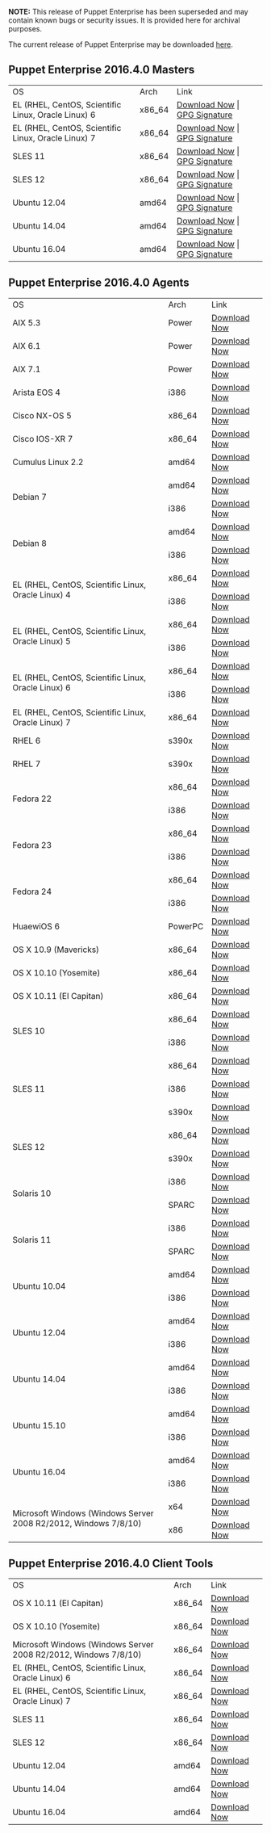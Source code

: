 <p><b>NOTE:</b> This release of Puppet Enterprise has been superseded and may contain known bugs or security issues. It is provided here for archival purposes.
</p><p>The current release of Puppet Enterprise may be downloaded <a href="/download-puppet-enterprise/">here</a>.

</p><h2 id="pe_201640">Puppet Enterprise 2016.4.0 Masters</h2>
<table>
<tbody>
<tr>
<td>OS</td>
<td>Arch</td>
<td>Link</td>
</tr>


<tr>
<td>EL (RHEL, CentOS, Scientific Linux, Oracle Linux) 6</td>
<td>x86_64</td>
<td><a href="https://pm.puppetlabs.com/puppet-enterprise/2016.4.0/puppet-enterprise-2016.4.0-el-6-x86_64.tar.gz">Download Now</a> | <a href="https://pm.puppetlabs.com/puppet-enterprise/2016.4.0/puppet-enterprise-2016.4.0-el-6-x86_64.tar.gz.asc">GPG Signature</a></td>
</tr>

<tr>
<td>EL (RHEL, CentOS, Scientific Linux, Oracle Linux) 7</td>
<td>x86_64</td>
<td><a href="https://pm.puppetlabs.com/puppet-enterprise/2016.4.0/puppet-enterprise-2016.4.0-el-7-x86_64.tar.gz">Download Now</a> | <a href="https://pm.puppetlabs.com/puppet-enterprise/2016.4.0/puppet-enterprise-2016.4.0-el-7-x86_64.tar.gz.asc">GPG Signature</a></td>
</tr>

<tr>
<td>SLES 11</td>
<td>x86_64</td>
<td><a href="https://pm.puppetlabs.com/puppet-enterprise/2016.4.0/puppet-enterprise-2016.4.0-sles-11-x86_64.tar.gz">Download Now</a> | <a href="https://pm.puppetlabs.com/puppet-enterprise/2016.4.0/puppet-enterprise-2016.4.0-sles-11-x86_64.tar.gz.asc">GPG Signature</a></td>
</tr>

<tr>
<td>SLES 12</td>
<td>x86_64</td>
<td><a href="https://pm.puppetlabs.com/puppet-enterprise/2016.4.0/puppet-enterprise-2016.4.0-sles-12-x86_64.tar.gz">Download Now</a> | <a href="https://pm.puppetlabs.com/puppet-enterprise/2016.4.0/puppet-enterprise-2016.4.0-sles-12-x86_64.tar.gz.asc">GPG Signature</a></td>
</tr>

<tr>
<td>Ubuntu 12.04</td>
<td>amd64</td>
<td><a href="https://pm.puppetlabs.com/puppet-enterprise/2016.4.0/puppet-enterprise-2016.4.0-ubuntu-12.04-amd64.tar.gz">Download Now</a> | <a href="https://pm.puppetlabs.com/puppet-enterprise/2016.4.0/puppet-enterprise-2016.4.0-ubuntu-12.04-amd64.tar.gz.asc">GPG Signature</a></td>
</tr>

<tr>
<td>Ubuntu 14.04</td>
<td>amd64</td>
<td><a href="https://pm.puppetlabs.com/puppet-enterprise/2016.4.0/puppet-enterprise-2016.4.0-ubuntu-14.04-amd64.tar.gz">Download Now</a> | <a href="https://pm.puppetlabs.com/puppet-enterprise/2016.4.0/puppet-enterprise-2016.4.0-ubuntu-14.04-amd64.tar.gz.asc">GPG Signature</a></td>
</tr>
<tr>
<td>Ubuntu 16.04</td>
<td>amd64</td>
<td><a href="https://pm.puppetlabs.com/puppet-enterprise/2016.4.0/puppet-enterprise-2016.4.0-ubuntu-16.04-amd64.tar.gz">Download Now</a> | <a href="https://pm.puppetlabs.com/puppet-enterprise/2016.4.0/puppet-enterprise-2016.4.0-ubuntu-16.04-amd64.tar.gz.asc">GPG Signature</a></td>
</tr>

</tbody>
</table>

<h2 id="pe_a_201640">Puppet Enterprise 2016.4.0 Agents</h2>
<table>
<tbody>
<tr>
<td>OS</td>
<td>Arch</td>
<td>Link</td>
</tr>

<tr> 
<td>AIX 5.3</td>
<td>Power</td>
<td><a href="http://pm.puppetlabs.com/puppet-agent/2016.4.0/1.7.1/repos/aix/5.3/PC1/ppc/puppet-agent-1.7.1-1.aix5.3.ppc.rpm">Download Now</a></td>
</tr>

<tr>
<td>AIX 6.1</td>
<td>Power</td>
<td><a href="http://pm.puppetlabs.com/puppet-agent/2016.4.0/1.7.1/repos/aix/6.1/PC1/ppc/puppet-agent-1.7.1-1.aix6.1.ppc.rpm">Download Now</a></td>
</tr>

<tr>
<td>AIX 7.1</td>
<td>Power</td>
<td><a href="http://pm.puppetlabs.com/puppet-agent/2016.4.0/1.7.1/repos/aix/7.1/PC1/ppc/puppet-agent-1.7.1-1.aix7.1.ppc.rpm">Download Now</a></td>
</tr>

<tr>
<td>Arista EOS 4</td>
<td>i386</td>
<td><a href="http://pm.puppetlabs.com/puppet-agent/2016.4.0/1.7.1/repos/eos/4/PC1/i386/puppet-agent-1.7.1-1.eos4.i386.swix">Download Now</a></td>
</tr>

<tr>
<td>Cisco NX-OS 5</td>
<td>x86_64</td>
<td><a href="http://pm.puppetlabs.com/puppet-agent/2016.4.0/1.7.1/repos/cisco-wrlinux/5/PC1/x86_64/puppet-agent-1.7.1-1.cisco_wrlinux5.x86_64.rpm">Download Now</a></td>
</tr>

<tr>
<td>Cisco IOS-XR 7</td>
<td>x86_64</td>
<td><a href="http://pm.puppetlabs.com/puppet-agent/2016.4.0/1.7.1/repos/cisco-wrlinux/7/PC1/x86_64/puppet-agent-1.7.1-1.cisco_wrlinux7.x86_64.rpm">Download Now</a></td>
</tr>

<tr>
<td>Cumulus Linux 2.2</td>
<td>amd64</td>
<td><a href="http://pm.puppetlabs.com/puppet-agent/2016.4.0/1.7.1/repos/deb/cumulus/PC1/puppet-agent_1.7.1-1cumulus_amd64.deb">Download Now</a></td>
</tr>

<tr>
<td rowspan="2">Debian 7</td>
<td>amd64</td>
<td><a href="http://pm.puppetlabs.com/puppet-agent/2016.4.0/1.7.1/repos/deb/wheezy/PC1/puppet-agent_1.7.1-1wheezy_amd64.deb">Download Now</a></td>
</tr>
<tr>
<td>i386</td>
<td><a href="http://pm.puppetlabs.com/puppet-agent/2016.4.0/1.7.1/repos/deb/wheezy/PC1/puppet-agent_1.7.1-1wheezy_i386.deb">Download Now</a></td>
</tr>

<tr>
<td rowspan="2">Debian 8</td>
<td>amd64</td>
<td><a href="http://pm.puppetlabs.com/puppet-agent/2016.4.0/1.7.1/repos/deb/jessie/PC1/puppet-agent_1.7.1-1jessie_amd64.deb">Download Now</a></td>
</tr>
<tr>
<td>i386</td>
<td><a href="http://pm.puppetlabs.com/puppet-agent/2016.4.0/1.7.1/repos/deb/jessie/PC1/puppet-agent_1.7.1-1jessie_i386.deb">Download Now</a></td>
</tr>

<tr>
<td rowspan="2">EL (RHEL, CentOS, Scientific Linux, Oracle Linux) 4</td>
<td>x86_64</td>
<td><a href="http://pm.puppetlabs.com/puppet-agent/2016.4.0/1.7.1/repos/el/4/PC1/x86_64/puppet-agent-1.7.1-1.el4.x86_64.rpm">Download Now</a></td>
</tr>
<tr>
<td>i386</td>
<td><a href="http://pm.puppetlabs.com/puppet-agent/2016.4.0/1.7.1/repos/el/4/PC1/i386/puppet-agent-1.7.1-1.el4.i386.rpm">Download Now</a></td>
</tr>

<tr>
<td rowspan="2">EL (RHEL, CentOS, Scientific Linux, Oracle Linux) 5</td>
<td>x86_64</td>
<td><a href="http://pm.puppetlabs.com/puppet-agent/2016.4.0/1.7.1/repos/el/5/PC1/x86_64/puppet-agent-1.7.1-1.el5.x86_64.rpm">Download Now</a></td>
</tr>
<tr>
<td>i386</td>
<td><a href="http://pm.puppetlabs.com/puppet-agent/2016.4.0/1.7.1/repos/el/5/PC1/i386/puppet-agent-1.7.1-1.el5.i386.rpm">Download Now</a></td>
</tr>

<tr>
<td rowspan="2">EL (RHEL, CentOS, Scientific Linux, Oracle Linux) 6</td>
<td>x86_64</td>
<td><a href="http://pm.puppetlabs.com/puppet-agent/2016.4.0/1.7.1/repos/el/6/PC1/x86_64/puppet-agent-1.7.1-1.el6.x86_64.rpm">Download Now</a></td>
</tr>
<tr>
<td>i386</td>
<td><a href="http://pm.puppetlabs.com/puppet-agent/2016.4.0/1.7.1/repos/el/6/PC1/i386/puppet-agent-1.7.1-1.el6.i386.rpm">Download Now</a></td>
</tr>

<tr>
<td>EL (RHEL, CentOS, Scientific Linux, Oracle Linux) 7</td>
<td>x86_64</td>
<td><a href="http://pm.puppetlabs.com/puppet-agent/2016.4.0/1.7.1/repos/el/7/PC1/x86_64/puppet-agent-1.7.1-1.el7.x86_64.rpm">Download Now</a></td>
</tr>

<tr>
<td>RHEL 6</td>
<td>s390x</td>
<td><a href="http://pm.puppetlabs.com/puppet-agent/2016.4.0/1.7.1/repos/el/6/PC1/s390x/puppet-agent-1.7.1-1.el6.s390x.rpm">Download Now</a></td>
</tr>

<tr>
<td>RHEL 7</td>
<td>s390x</td>
<td><a href="http://pm.puppetlabs.com/puppet-agent/2016.4.0/1.7.1/repos/el/7/PC1/s390x/puppet-agent-1.7.1-1.el7.s390x.rpm">Download Now</a></td>
</tr>

<tr>
<td rowspan="2">Fedora 22</td>
<td>x86_64</td>
<td><a href="http://pm.puppetlabs.com/puppet-agent/2016.4.0/1.7.1/repos/fedora/f22/PC1/x86_64/puppet-agent-1.7.1-1.fedoraf22.x86_64.rpm">Download Now</a></td>
</tr>
<tr>
<td>i386</td>
<td><a href="http://pm.puppetlabs.com/puppet-agent/2016.4.0/1.7.1/repos/fedora/f22/PC1/i386/puppet-agent-1.7.1-1.fedoraf22.i386.rpm">Download Now</a></td>
</tr>

<tr>
<td rowspan="2">Fedora 23</td>
<td>x86_64</td>
<td><a href="http://pm.puppetlabs.com/puppet-agent/2016.4.0/1.7.1/repos/fedora/f23/PC1/x86_64/puppet-agent-1.7.1-1.fedoraf23.x86_64.rpm">Download Now</a></td>
</tr>
<tr>
<td>i386</td>
<td><a href="http://pm.puppetlabs.com/puppet-agent/2016.4.0/1.7.1/repos/fedora/f23/PC1/i386/puppet-agent-1.7.1-1.fedoraf23.i386.rpm">Download Now</a></td>
</tr>

<tr>
<td rowspan="2">Fedora 24</td>
<td>x86_64</td>
<td><a href="http://pm.puppetlabs.com/puppet-agent/2016.4.0/1.7.1/repos/fedora/f24/PC1/x86_64/puppet-agent-1.7.1-1.fedoraf24.x86_64.rpm">Download Now</a></td>
</tr>
<tr>
<td>i386</td>
<td><a href="http://pm.puppetlabs.com/puppet-agent/2016.4.0/1.7.1/repos/fedora/f24/PC1/i386/puppet-agent-1.7.1-1.fedoraf24.i386.rpm">Download Now</a></td>
</tr>

<tr>
<td>HuaewiOS 6</td>
<td>PowerPC</td>
<td><a href="http://pm.puppetlabs.com/puppet-agent/2016.4.0/1.7.1/repos/deb/huaweios/PC1/puppet-agent_1.7.1-1huaweios_powerpc.deb">Download Now</a></td>
</tr>

<tr>
<td>OS X 10.9 (Mavericks)</td>
<td>x86_64</td>
<td><a href="http://pm.puppetlabs.com/puppet-agent/2016.4.0/1.7.1/repos/apple/10.9/PC1/x86_64/puppet-agent-1.7.1-1.osx10.9.dmg">Download Now</a></td>
</tr>

<tr>
<td>OS X 10.10 (Yosemite)</td>
<td>x86_64</td>
<td><a href="http://pm.puppetlabs.com/puppet-agent/2016.4.0/1.7.1/repos/apple/10.10/PC1/x86_64/puppet-agent-1.7.1-1.osx10.10.dmg">Download Now</a></td>
</tr>

<tr>
<td>OS X 10.11 (El Capitan)</td>
<td>x86_64</td>
<td><a href="http://pm.puppetlabs.com/puppet-agent/2016.4.0/1.7.1/repos/apple/10.11/PC1/x86_64/puppet-agent-1.7.1-1.osx10.11.dmg">Download Now</a></td>
</tr>

<tr>
<td rowspan="2">SLES 10</td>
<td>x86_64</td>
<td><a href="http://pm.puppetlabs.com/puppet-agent/2016.4.0/1.7.1/repos/sles/10/PC1/x86_64/puppet-agent-1.7.1-1.sles10.x86_64.rpm">Download Now</a></td>
</tr>
<tr>
<td>i386</td>
<td><a href="http://pm.puppetlabs.com/puppet-agent/2016.4.0/1.7.1/repos/sles/10/PC1/i386/puppet-agent-1.7.1-1.sles10.i386.rpm">Download Now</a></td>
</tr>

<tr>
<td rowspan="3">SLES 11</td>
<td>x86_64</td>
<td><a href="http://pm.puppetlabs.com/puppet-agent/2016.4.0/1.7.1/repos/sles/11/PC1/x86_64/puppet-agent-1.7.1-1.sles11.x86_64.rpm">Download Now</a></td>
</tr>
<tr>
<td>i386</td>
<td><a href="http://pm.puppetlabs.com/puppet-agent/2016.4.0/1.7.1/repos/sles/11/PC1/i386/puppet-agent-1.7.1-1.sles11.i386.rpm">Download Now</a></td>
</tr>
<tr>
<td>s390x</td>
<td><a href="http://pm.puppetlabs.com/puppet-agent/2016.4.0/1.7.1/repos/sles/11/PC1/s390x/puppet-agent-1.7.1-1.sles11.s390x.rpm">Download Now</a></td>
</tr>


<tr>
<td rowspan="2">SLES 12</td>
<td>x86_64</td>
<td><a href="http://pm.puppetlabs.com/puppet-agent/2016.4.0/1.7.1/repos/sles/12/PC1/x86_64/puppet-agent-1.7.1-1.sles12.x86_64.rpm">Download Now</a></td>
</tr>
<tr>
<td>s390x</td>
<td><a href="http://pm.puppetlabs.com/puppet-agent/2016.4.0/1.7.1/repos/sles/12/PC1/s390x/puppet-agent-1.7.1-1.sles12.s390x.rpm">Download Now</a></td>
</tr>

<tr>
<td rowspan="2">Solaris 10</td>
<td>i386</td>
<td><a href="http://pm.puppetlabs.com/puppet-agent/2016.4.0/1.7.1/repos/solaris/10/PC1/puppet-agent-1.7.1-1.i386.pkg.gz">Download Now</a></td>
</tr>
<tr>
<td>SPARC</td>
<td><a href="http://pm.puppetlabs.com/puppet-agent/2016.4.0/1.7.1/repos/solaris/10/PC1/puppet-agent-1.7.1-1.sparc.pkg.gz">Download Now</a></td>
</tr>

<tr>
<td rowspan="2">Solaris 11</td>
<td>i386</td>
<td><a href="http://pm.puppetlabs.com/puppet-agent/2016.4.0/1.7.1/repos/solaris/11/PC1/puppet-agent@1.7.1,5.11-1.i386.p5p">Download Now</a></td>
</tr>
<tr>
<td>SPARC</td>
<td><a href="http://pm.puppetlabs.com/puppet-agent/2016.4.0/1.7.1/repos/solaris/11/PC1/puppet-agent@1.7.1,5.11-1.sparc.p5p">Download Now</a></td>
</tr>

<tr>
<td rowspan="2">Ubuntu 10.04</td>
<td>amd64</td>
<td><a href="http://pm.puppetlabs.com/puppet-agent/2016.4.0/1.7.1/repos/deb/lucid/PC1/puppet-agent_1.7.1-1lucid_amd64.deb">Download Now</a></td>
</tr>
<tr>
<td>i386</td>
<td><a href="http://pm.puppetlabs.com/puppet-agent/2016.4.0/1.7.1/repos/deb/lucid/PC1/puppet-agent_1.7.1-1lucid_i386.deb">Download Now</a></td>
</tr>

<tr>
<td rowspan="2">Ubuntu 12.04</td>
<td>amd64</td>
<td><a href="http://pm.puppetlabs.com/puppet-agent/2016.4.0/1.7.1/repos/deb/precise/PC1/puppet-agent_1.7.1-1precise_amd64.deb">Download Now</a></td>
</tr>
<tr>
<td>i386</td>
<td><a href="http://pm.puppetlabs.com/puppet-agent/2016.4.0/1.7.1/repos/deb/precise/PC1/puppet-agent_1.7.1-1precise_i386.deb">Download Now</a></td>
</tr>

<tr>
<td rowspan="2">Ubuntu 14.04</td>
<td>amd64</td>
<td><a href="http://pm.puppetlabs.com/puppet-agent/2016.4.0/1.7.1/repos/deb/trusty/PC1/puppet-agent_1.7.1-1trusty_amd64.deb">Download Now</a></td>
</tr>
<tr>
<td>i386</td>
<td><a href="http://pm.puppetlabs.com/puppet-agent/2016.4.0/1.7.1/repos/deb/trusty/PC1/puppet-agent_1.7.1-1trusty_i386.deb">Download Now</a></td>
</tr>

<tr>
<td rowspan="2">Ubuntu 15.10</td>
<td>amd64</td>
<td><a href="http://pm.puppetlabs.com/puppet-agent/2016.4.0/1.7.1/repos/deb/wily/PC1/puppet-agent_1.7.1-1wily_amd64.deb">Download Now</a></td>
</tr>
<tr>
<td>i386</td>
<td><a href="http://pm.puppetlabs.com/puppet-agent/2016.4.0/1.7.1/repos/deb/wily/PC1/puppet-agent_1.7.1-1wily_i386.deb">Download Now</a></td>
</tr>

<tr>
<td rowspan="2">Ubuntu 16.04</td>
<td>amd64</td>
<td><a href="http://pm.puppetlabs.com/puppet-agent/2016.4.0/1.7.1/repos/deb/xenial/PC1/puppet-agent_1.7.1-1xenial_amd64.deb">Download Now</a></td>
</tr>
<tr>
<td>i386</td>
<td><a href="http://pm.puppetlabs.com/puppet-agent/2016.4.0/1.7.1/repos/deb/xenial/PC1/puppet-agent_1.7.1-1xenial_i386.deb">Download Now</a></td>
</tr>

<tr>
<td rowspan="2">Microsoft Windows (Windows Server 2008 R2/2012, Windows 7/8/10)</td>
<td>x64</td>
<td><a href="http://pm.puppetlabs.com/puppet-agent/2016.4.0/1.7.1/repos/windows/puppet-agent-1.7.1-x64.msi">Download Now</a></td>
</tr>
<tr>
<td>x86</td>
<td><a href="http://pm.puppetlabs.com/puppet-agent/2016.4.0/1.7.1/repos/windows/puppet-agent-1.7.1-x86.msi">Download Now</a></td>
</tr>

</tbody>
</table>

<h2 id="pe_201640">Puppet Enterprise 2016.4.0 Client Tools</h2>
<table>
<tbody>
<tr>
<td>OS</td>
<td>Arch</td>
<td>Link</td>
</tr>

<tr>
<td>OS X 10.11 (El Capitan)</td>
<td>x86_64</td>
<td><a href="https://pm.puppetlabs.com/pe-client-tools/2016.4.0/16.4.0/repos/apple/10.11/PC1/x86_64/pe-client-tools-16.4.0-1.osx10.11.dmg">Download Now</a></td>
</tr>

<tr>
<td>OS X 10.10 (Yosemite)</td>
<td>x86_64</td>
<td><a href="https://pm.puppetlabs.com/pe-client-tools/2016.4.0/16.4.0/apple/10.10/PC1/x86_64/pe-client-tools-16.4.0-1.osx10.10.dmg">Download Now</a></td>
</tr>

<tr>
<td>Microsoft Windows (Windows Server 2008 R2/2012, Windows 7/8/10)</td>
<td>x86_64</td>
<td><a href="https://pm.puppetlabs.com/pe-client-tools/2016.4.0/16.4.0/repos/windows/pe-client-tools-16.4.0-x64.msi">Download Now</a></td>
</tr>

<tr>
<td>EL (RHEL, CentOS, Scientific Linux, Oracle Linux) 6</td>
<td>x86_64</td>
<td><a href="https://pm.puppetlabs.com/pe-client-tools/2016.4.0/16.4.0/repos/el/6/PC1/x86_64/pe-client-tools-16.4.0-1.el6.x86_64.rpm">Download Now</a></td>
</tr>

<tr>
<td>EL (RHEL, CentOS, Scientific Linux, Oracle Linux) 7</td>
<td>x86_64</td>
<td><a href="https://pm.puppetlabs.com/pe-client-tools/2016.4.0/16.4.0/repos/el/7/PC1/x86_64/pe-client-tools-16.4.0-1.el7.x86_64.rpm">Download Now</a></td>
</tr>

<tr>
<td>SLES 11</td>
<td>x86_64</td>
<td><a href="https://pm.puppetlabs.com/pe-client-tools/2016.4.0/16.4.0/repos/sles/11/PC1/x86_64/pe-client-tools-16.4.0-1.sles11.x86_64.rpm">Download Now</a></td>
</tr>

<tr>
<td>SLES 12</td>
<td>x86_64</td>
<td><a href="https://pm.puppetlabs.com/pe-client-tools/2016.4.0/16.4.0/repos/sles/11/PC1/x86_64/pe-client-tools-16.4.0-1.sles11.x86_64.rpm">Download Now</a></td>
</tr>

<tr>
<td>Ubuntu 12.04</td>
<td>amd64</td>
<td><a href="https://pm.puppetlabs.com/pe-client-tools/2016.4.0/16.4.0/repos/deb/precise/PC1/pe-client-tools_16.4.0-1precise_amd64.deb">Download Now</a></td>
</tr>

<tr>
<td>Ubuntu 14.04</td>
<td>amd64</td>
<td><a href="https://pm.puppetlabs.com/pe-client-tools/2016.4.0/16.4.0/repos/deb/trusty/PC1/pe-client-tools_16.4.0-1trusty_amd64.deb">Download Now</a></td>
</tr>

<tr>
<td>Ubuntu 16.04</td>
<td>amd64</td>
<td><a href="https://pm.puppetlabs.com/pe-client-tools/2016.4.0/16.4.0/repos/deb/xenial/PC1/pe-client-tools_16.4.0-1xenial_amd64.deb">Download Now</a></td>
</tr>

</tbody>
</table>

